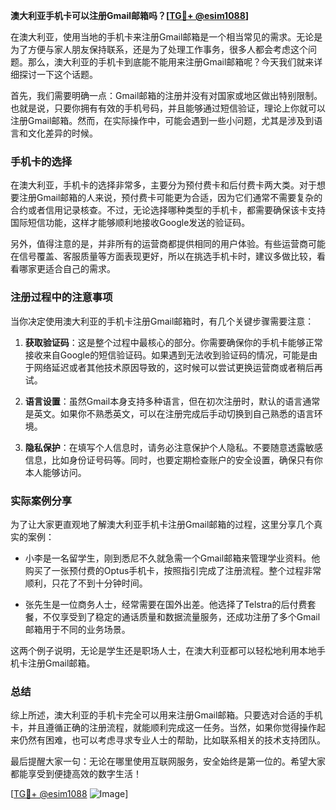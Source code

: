 **澳大利亚手机卡可以注册Gmail邮箱吗？[[TG💪+ @esim1088](https://t.me/s/esim1088)]**

在澳大利亚，使用当地的手机卡来注册Gmail邮箱是一个相当常见的需求。无论是为了方便与家人朋友保持联系，还是为了处理工作事务，很多人都会考虑这个问题。那么，澳大利亚的手机卡到底能不能用来注册Gmail邮箱呢？今天我们就来详细探讨一下这个话题。

首先，我们需要明确一点：Gmail邮箱的注册并没有对国家或地区做出特别限制。也就是说，只要你拥有有效的手机号码，并且能够通过短信验证，理论上你就可以注册Gmail邮箱。然而，在实际操作中，可能会遇到一些小问题，尤其是涉及到语言和文化差异的时候。

### 手机卡的选择

在澳大利亚，手机卡的选择非常多，主要分为预付费卡和后付费卡两大类。对于想要注册Gmail邮箱的人来说，预付费卡可能更为合适，因为它们通常不需要复杂的合约或者信用记录核查。不过，无论选择哪种类型的手机卡，都需要确保该卡支持国际短信功能，这样才能够顺利地接收Google发送的验证码。

另外，值得注意的是，并非所有的运营商都提供相同的用户体验。有些运营商可能在信号覆盖、客服质量等方面表现更好，所以在挑选手机卡时，建议多做比较，看看哪家更适合自己的需求。

### 注册过程中的注意事项

当你决定使用澳大利亚的手机卡注册Gmail邮箱时，有几个关键步骤需要注意：

1. **获取验证码**：这是整个过程中最核心的部分。你需要确保你的手机卡能够正常接收来自Google的短信验证码。如果遇到无法收到验证码的情况，可能是由于网络延迟或者其他技术原因导致的，这时候可以尝试更换运营商或者稍后再试。

2. **语言设置**：虽然Gmail本身支持多种语言，但在初次注册时，默认的语言通常是英文。如果你不熟悉英文，可以在注册完成后手动切换到自己熟悉的语言环境。

3. **隐私保护**：在填写个人信息时，请务必注意保护个人隐私。不要随意透露敏感信息，比如身份证号码等。同时，也要定期检查账户的安全设置，确保只有你本人能够访问。

### 实际案例分享

为了让大家更直观地了解澳大利亚手机卡注册Gmail邮箱的过程，这里分享几个真实的案例：

- 小李是一名留学生，刚到悉尼不久就急需一个Gmail邮箱来管理学业资料。他购买了一张预付费的Optus手机卡，按照指引完成了注册流程。整个过程非常顺利，只花了不到十分钟时间。
  
- 张先生是一位商务人士，经常需要在国外出差。他选择了Telstra的后付费套餐，不仅享受到了稳定的通话质量和数据流量服务，还成功注册了多个Gmail邮箱用于不同的业务场景。

这两个例子说明，无论是学生还是职场人士，在澳大利亚都可以轻松地利用本地手机卡注册Gmail邮箱。

### 总结

综上所述，澳大利亚的手机卡完全可以用来注册Gmail邮箱。只要选对合适的手机卡，并且遵循正确的注册流程，就能顺利完成这一任务。当然，如果你觉得操作起来仍然有困难，也可以考虑寻求专业人士的帮助，比如联系相关的技术支持团队。

最后提醒大家一句：无论在哪里使用互联网服务，安全始终是第一位的。希望大家都能享受到便捷高效的数字生活！

[[TG💪+ @esim1088](https://t.me/s/esim1088) ![Image](https://i.postimg.cc/4NQfJmqS/Snipaste-2025-05-13-00-14-12.png)]